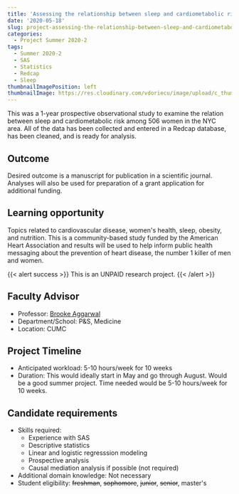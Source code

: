 ```yaml
---
title: 'Assessing the relationship between sleep and cardiometabolic risk in NYC women'
date: '2020-05-18'
slug: project-assessing-the-relationship-between-sleep-and-cardiometabolic-risk-in-nyc-women
categories:
  - Project Summer 2020-2
tags:
  - Summer 2020-2
  - SAS
  - Statistics
  - Redcap
  - Sleep
thumbnailImagePosition: left
thumbnailImage: https://res.cloudinary.com/vdoriecu/image/upload/c_thumb,w_200,g_face/v1589928565/woman_sleeping_zpo1sk.png
---
```

This was a 1-year prospective observational study to examine the relation between sleep and cardiometabolic risk among 506 women in the NYC area. All of the data has been collected and entered in a Redcap database, has been cleaned, and is ready for analysis.

<!--more-->

## Outcome

Desired outcome is a manuscript for publication in a scientific journal. Analyses will also be used for preparation of a grant application for additional funding.

## Learning opportunity

Topics related to cardiovascular disease, women's health, sleep, obesity, and nutrition. This is a community-based study funded by the American Heart Association and results will be used to help inform public health messaging about the prevention of heart disease, the number 1 killer of men and women.

{{< alert success >}}
This is an UNPAID research project.
{{< /alert >}}

## Faculty Advisor
+ Professor: [Brooke Aggarwal](https://www.columbiacardiology.org/research-labs/aggarwal-lab)
+ Department/School: P&S, Medicine
+ Location: CUMC

## Project Timeline
+ Anticipated workload: 5-10 hours/week for 10 weeks
+ Duration: This would ideally start in May and go through August. Would be a good summer project. Time needed would be 5-10 hours/week for 10 weeks.

## Candidate requirements
+ Skills required:
  - Experience with SAS
  - Descriptive statistics
  - Linear and logistic regresssion modeling
  - Prospective analysis
  - Causal mediation analysis if possible (not required)
+ Additional domain knowledge: Not necessary
+ Student eligibility: ~~freshman~~, ~~sophomore~~, ~~junior~~, ~~senior~~, master's

